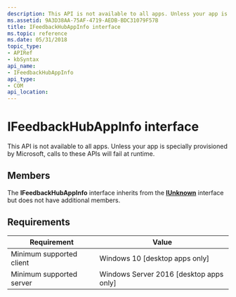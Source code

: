```yaml
---
description: This API is not available to all apps. Unless your app is specially provisioned by Microsoft, calls to these APIs will fail at runtime.
ms.assetid: 9A3D38AA-75AF-4719-AEDB-BDC31079F57B
title: IFeedbackHubAppInfo interface
ms.topic: reference
ms.date: 05/31/2018
topic_type: 
- APIRef
- kbSyntax
api_name: 
- IFeedbackHubAppInfo
api_type: 
- COM
api_location: 
---
```


# IFeedbackHubAppInfo interface

This API is not available to all apps. Unless your app is specially provisioned by Microsoft, calls to these APIs will fail at runtime.

## Members

The **IFeedbackHubAppInfo** interface inherits from the [**IUnknown**](/windows/win32/api/unknwn/nn-unknwn-iunknown) interface but does not have additional members.

## Requirements



| Requirement | Value |
|-------------------------------------|------------------------------------------------------|
| Minimum supported client<br/> | Windows 10 \[desktop apps only\]<br/>          |
| Minimum supported server<br/> | Windows Server 2016 \[desktop apps only\]<br/> |



 

 
